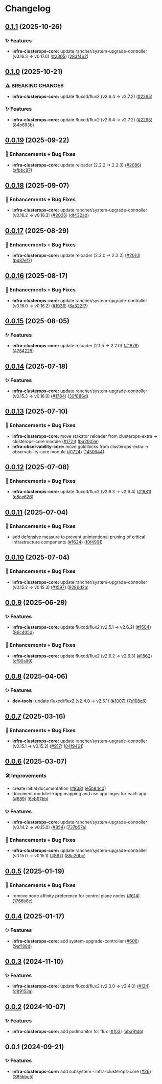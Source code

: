 # Changelog

## [0.1.1](https://github.com/ppat/homelab-ops-kubernetes-apps/compare/infra-clusterops-core-v0.1.0...infra-clusterops-core-v0.1.1) (2025-10-26)


### ✨ Features

* **infra-clusterops-core:** update rancher/system-upgrade-controller (v0.16.3 -&gt; v0.17.0) ([#2305](https://github.com/ppat/homelab-ops-kubernetes-apps/issues/2305)) ([283f462](https://github.com/ppat/homelab-ops-kubernetes-apps/commit/283f462feab8eecb500129f9aa8133cc4dfd1731))

## [0.1.0](https://github.com/ppat/homelab-ops-kubernetes-apps/compare/infra-clusterops-core-v0.0.19...infra-clusterops-core-v0.1.0) (2025-10-21)


### ⚠ BREAKING CHANGES

* **infra-clusterops-core:** update fluxcd/flux2 (v2.6.4 -> v2.7.2) ([#2295](https://github.com/ppat/homelab-ops-kubernetes-apps/issues/2295))

### ✨ Features

* **infra-clusterops-core:** update fluxcd/flux2 (v2.6.4 -&gt; v2.7.2) ([#2295](https://github.com/ppat/homelab-ops-kubernetes-apps/issues/2295)) ([84b683b](https://github.com/ppat/homelab-ops-kubernetes-apps/commit/84b683b1ca44a79c61bac5599610fd75d71da86a))

## [0.0.19](https://github.com/ppat/homelab-ops-kubernetes-apps/compare/infra-clusterops-core-v0.0.18...infra-clusterops-core-v0.0.19) (2025-09-22)


### 🚀 Enhancements + Bug Fixes

* **infra-clusterops-core:** update reloader (2.2.2 -&gt; 2.2.3) ([#2086](https://github.com/ppat/homelab-ops-kubernetes-apps/issues/2086)) ([afbbc87](https://github.com/ppat/homelab-ops-kubernetes-apps/commit/afbbc87223e2dfe915a7f338504ed82777ea0e41))

## [0.0.18](https://github.com/ppat/homelab-ops-kubernetes-apps/compare/infra-clusterops-core-v0.0.17...infra-clusterops-core-v0.0.18) (2025-09-07)


### 🚀 Enhancements + Bug Fixes

* **infra-clusterops-core:** update rancher/system-upgrade-controller (v0.16.2 -&gt; v0.16.3) ([#2036](https://github.com/ppat/homelab-ops-kubernetes-apps/issues/2036)) ([df432ad](https://github.com/ppat/homelab-ops-kubernetes-apps/commit/df432ad96c7e7286b865c592fe6e9d52de8dbc43))

## [0.0.17](https://github.com/ppat/homelab-ops-kubernetes-apps/compare/infra-clusterops-core-v0.0.16...infra-clusterops-core-v0.0.17) (2025-08-29)


### 🚀 Enhancements + Bug Fixes

* **infra-clusterops-core:** update reloader (2.2.0 -&gt; 2.2.2) ([#2010](https://github.com/ppat/homelab-ops-kubernetes-apps/issues/2010)) ([bd87ef7](https://github.com/ppat/homelab-ops-kubernetes-apps/commit/bd87ef726a2d3b3e126f23a43e75fc26b887be11))

## [0.0.16](https://github.com/ppat/homelab-ops-kubernetes-apps/compare/infra-clusterops-core-v0.0.15...infra-clusterops-core-v0.0.16) (2025-08-17)


### 🚀 Enhancements + Bug Fixes

* **infra-clusterops-core:** update rancher/system-upgrade-controller (v0.16.0 -&gt; v0.16.2) ([#1936](https://github.com/ppat/homelab-ops-kubernetes-apps/issues/1936)) ([6a522f7](https://github.com/ppat/homelab-ops-kubernetes-apps/commit/6a522f710a7a7ce27bd6bca0467b168f0b072def))

## [0.0.15](https://github.com/ppat/homelab-ops-kubernetes-apps/compare/infra-clusterops-core-v0.0.14...infra-clusterops-core-v0.0.15) (2025-08-05)


### ✨ Features

* **infra-clusterops-core:** update reloader (2.1.5 -&gt; 2.2.0) ([#1878](https://github.com/ppat/homelab-ops-kubernetes-apps/issues/1878)) ([4784225](https://github.com/ppat/homelab-ops-kubernetes-apps/commit/4784225a4bc9a7edb8ef2721009375cd283d33bb))

## [0.0.14](https://github.com/ppat/homelab-ops-kubernetes-apps/compare/infra-clusterops-core-v0.0.13...infra-clusterops-core-v0.0.14) (2025-07-18)


### ✨ Features

* **infra-clusterops-core:** update rancher/system-upgrade-controller (v0.15.3 -&gt; v0.16.0) ([#1784](https://github.com/ppat/homelab-ops-kubernetes-apps/issues/1784)) ([30f886d](https://github.com/ppat/homelab-ops-kubernetes-apps/commit/30f886d46035f8a27ad9d02069fe502fbf07f00b))

## [0.0.13](https://github.com/ppat/homelab-ops-kubernetes-apps/compare/infra-clusterops-core-v0.0.12...infra-clusterops-core-v0.0.13) (2025-07-10)


### 🚀 Enhancements + Bug Fixes

* **infra-clusterops-core:** move stakator reloader from clusterops-extra -&gt; clusterops-core module ([#1721](https://github.com/ppat/homelab-ops-kubernetes-apps/issues/1721)) ([ba2003e](https://github.com/ppat/homelab-ops-kubernetes-apps/commit/ba2003eaa3e92969b768031dd9d3378a5e13a380))
* **infra-observability-core:** move goldilocks from clusterops-extra -&gt; observability-core module ([#1724](https://github.com/ppat/homelab-ops-kubernetes-apps/issues/1724)) ([1450644](https://github.com/ppat/homelab-ops-kubernetes-apps/commit/14506448f82d46228009ca6b9b17085eeda325b0))

## [0.0.12](https://github.com/ppat/homelab-ops-kubernetes-apps/compare/infra-clusterops-core-v0.0.11...infra-clusterops-core-v0.0.12) (2025-07-08)


### 🚀 Enhancements + Bug Fixes

* **infra-clusterops-core:** update fluxcd/flux2 (v2.6.3 -&gt; v2.6.4) ([#1681](https://github.com/ppat/homelab-ops-kubernetes-apps/issues/1681)) ([e8ce626](https://github.com/ppat/homelab-ops-kubernetes-apps/commit/e8ce626fe59ae51e72bff25527964456a825e538))

## [0.0.11](https://github.com/ppat/homelab-ops-kubernetes-apps/compare/infra-clusterops-core-v0.0.10...infra-clusterops-core-v0.0.11) (2025-07-04)


### 🚀 Enhancements + Bug Fixes

* add defensive measure to prevent unintentional pruning of critical infrastructure components ([#1624](https://github.com/ppat/homelab-ops-kubernetes-apps/issues/1624)) ([f0f4901](https://github.com/ppat/homelab-ops-kubernetes-apps/commit/f0f4901cbab8f0f98876f5c881a823b96736d4b4))

## [0.0.10](https://github.com/ppat/homelab-ops-kubernetes-apps/compare/infra-clusterops-core-v0.0.9...infra-clusterops-core-v0.0.10) (2025-07-04)


### 🚀 Enhancements + Bug Fixes

* **infra-clusterops-core:** update rancher/system-upgrade-controller (v0.15.2 -&gt; v0.15.3) ([#1597](https://github.com/ppat/homelab-ops-kubernetes-apps/issues/1597)) ([9286d2a](https://github.com/ppat/homelab-ops-kubernetes-apps/commit/9286d2a969e0ef7c80267b45e452bf3fe78e6e39))

## [0.0.9](https://github.com/ppat/homelab-ops-kubernetes-apps/compare/infra-clusterops-core-v0.0.8...infra-clusterops-core-v0.0.9) (2025-06-29)


### ✨ Features

* **infra-clusterops-core:** update fluxcd/flux2 (v2.5.1 -&gt; v2.6.2) ([#1504](https://github.com/ppat/homelab-ops-kubernetes-apps/issues/1504)) ([86c405d](https://github.com/ppat/homelab-ops-kubernetes-apps/commit/86c405d10e3d0756eeee6e134215c9dbf6b8b1eb))


### 🚀 Enhancements + Bug Fixes

* **infra-clusterops-core:** update fluxcd/flux2 (v2.6.2 -&gt; v2.6.3) ([#1562](https://github.com/ppat/homelab-ops-kubernetes-apps/issues/1562)) ([cf90a89](https://github.com/ppat/homelab-ops-kubernetes-apps/commit/cf90a89bb1cd88c60ebfce2b247a18b0b48a9a99))

## [0.0.8](https://github.com/ppat/homelab-ops-kubernetes-apps/compare/infra-clusterops-core-v0.0.7...infra-clusterops-core-v0.0.8) (2025-04-06)


### ✨ Features

* **dev-tools:** update fluxcd/flux2 (v2.4.0 -&gt; v2.5.1) ([#1007](https://github.com/ppat/homelab-ops-kubernetes-apps/issues/1007)) ([7e108c6](https://github.com/ppat/homelab-ops-kubernetes-apps/commit/7e108c6399805298b67dfec248ed5fce04bb5633))

## [0.0.7](https://github.com/ppat/homelab-ops-kubernetes-apps/compare/infra-clusterops-core-v0.0.6...infra-clusterops-core-v0.0.7) (2025-03-16)


### 🚀 Enhancements + Bug Fixes

* **infra-clusterops-core:** update rancher/system-upgrade-controller (v0.15.1 -&gt; v0.15.2) ([#917](https://github.com/ppat/homelab-ops-kubernetes-apps/issues/917)) ([04f9461](https://github.com/ppat/homelab-ops-kubernetes-apps/commit/04f9461f6c54063cdb865f4703c1d323cb2705e0))

## [0.0.6](https://github.com/ppat/homelab-ops-kubernetes-apps/compare/infra-clusterops-core-v0.0.5...infra-clusterops-core-v0.0.6) (2025-03-07)


### 🛠 Improvements

* create initial documentation ([#833](https://github.com/ppat/homelab-ops-kubernetes-apps/issues/833)) ([e5b84c0](https://github.com/ppat/homelab-ops-kubernetes-apps/commit/e5b84c03920d34e3055bea987b465e04092af030))
* document module&lt;-&gt;app mapping and use app logos for each app ([#889](https://github.com/ppat/homelab-ops-kubernetes-apps/issues/889)) ([6cb97bb](https://github.com/ppat/homelab-ops-kubernetes-apps/commit/6cb97bb71826434291de7b067983830376f0d12b))


### ✨ Features

* **infra-clusterops-core:** update rancher/system-upgrade-controller (v0.14.2 -&gt; v0.15.0) ([#854](https://github.com/ppat/homelab-ops-kubernetes-apps/issues/854)) ([737b57a](https://github.com/ppat/homelab-ops-kubernetes-apps/commit/737b57a3dd35e9a37dbef108d4a3fa99b24f9f5b))


### 🚀 Enhancements + Bug Fixes

* **infra-clusterops-core:** update rancher/system-upgrade-controller (v0.15.0 -&gt; v0.15.1) ([#897](https://github.com/ppat/homelab-ops-kubernetes-apps/issues/897)) ([86c20bc](https://github.com/ppat/homelab-ops-kubernetes-apps/commit/86c20bc26c4a326a8d73fb0f4a82fe960eeac4e1))

## [0.0.5](https://github.com/ppat/homelab-ops-kubernetes-apps/compare/infra-clusterops-core-v0.0.4...infra-clusterops-core-v0.0.5) (2025-01-19)


### 🚀 Enhancements + Bug Fixes

* remove node affinity preference for control plane nodes ([#614](https://github.com/ppat/homelab-ops-kubernetes-apps/issues/614)) ([1766b6c](https://github.com/ppat/homelab-ops-kubernetes-apps/commit/1766b6c5019b6faa22e29c77e44b29153318d60b))

## [0.0.4](https://github.com/ppat/homelab-ops-kubernetes-apps/compare/infra-clusterops-core-v0.0.3...infra-clusterops-core-v0.0.4) (2025-01-17)


### ✨ Features

* **infra-clusterops-core:** add system-upgrade-controller ([#606](https://github.com/ppat/homelab-ops-kubernetes-apps/issues/606)) ([9af188d](https://github.com/ppat/homelab-ops-kubernetes-apps/commit/9af188d767c50bf44e2e19392ce3af092fc8b038))

## [0.0.3](https://github.com/ppat/homelab-ops-kubernetes-apps/compare/infra-clusterops-core-v0.0.2...infra-clusterops-core-v0.0.3) (2024-11-10)


### ✨ Features

* **infra-clusterops-core:** update fluxcd/flux2 (v2.3.0 -&gt; v2.4.0) ([#124](https://github.com/ppat/homelab-ops-kubernetes-apps/issues/124)) ([d89153a](https://github.com/ppat/homelab-ops-kubernetes-apps/commit/d89153ab4b78cbe57fedf8edcb95ba32bd2cb73b))

## [0.0.2](https://github.com/ppat/homelab-ops-kubernetes-apps/compare/infra-clusterops-core-v0.0.1...infra-clusterops-core-v0.0.2) (2024-10-07)


### ✨ Features

* **infra-clusterops-core:** add podmonitor for flux ([#103](https://github.com/ppat/homelab-ops-kubernetes-apps/issues/103)) ([aba91db](https://github.com/ppat/homelab-ops-kubernetes-apps/commit/aba91db4af50f4aa1cc0bebf8751036197219305))

## 0.0.1 (2024-09-21)


### ✨ Features

* **infra-clusterops-core:** add subsystem - infra-clusterops-core ([#26](https://github.com/ppat/homelab-ops-kubernetes-apps/issues/26)) ([385bbc5](https://github.com/ppat/homelab-ops-kubernetes-apps/commit/385bbc50845cf53103186e12562305224dfe4b18))
